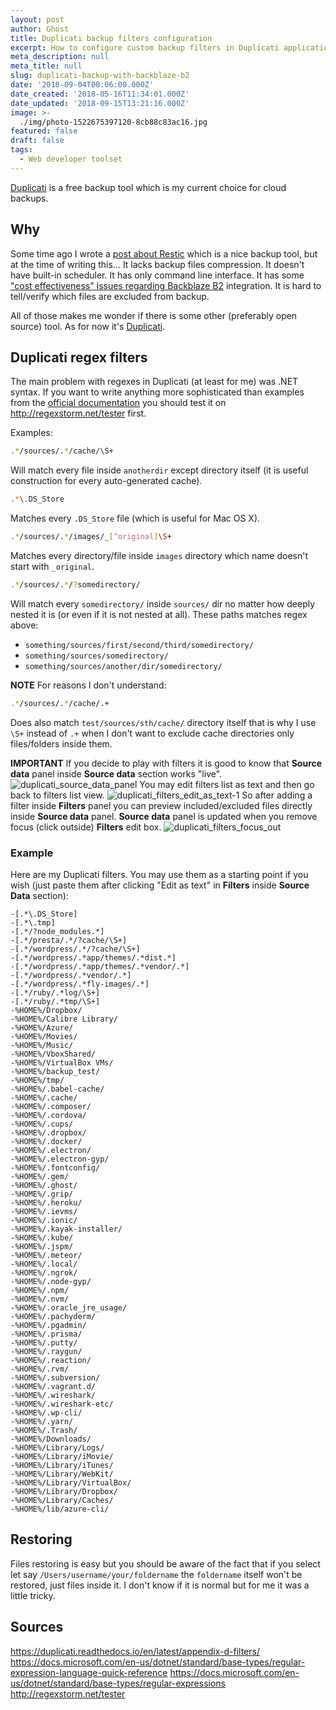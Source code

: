 ```yaml
---
layout: post
author: Ghost
title: Duplicati backup filters configuration
excerpt: How to configure custom backup filters in Duplicati application
meta_description: null
meta_title: null
slug: duplicati-backup-with-backblaze-b2
date: '2018-09-04T00:06:00.000Z'
date_created: '2018-05-16T11:34:01.000Z'
date_updated: '2018-09-15T13:21:16.000Z'
image: >-
  ./img/photo-1522675397120-8cb88c83ac16.jpg
featured: false
draft: false
tags:
  - Web developer toolset
---
```

[Duplicati](https://www.duplicati.com/) is a free backup tool which is my current choice for cloud backups.

## Why
Some time ago I wrote a [post about Restic](https://grzegorowski.com/restic-backblaze-b2-backups) which is a nice backup tool, but at the time of writing this...
It lacks backup files compression.
It doesn't have built-in scheduler.
It has only command line interface.
It has some ["cost effectiveness" issues regarding Backblaze B2](https://grzegorowski.com/restic-backblaze-b2-backups/#backblazeb2pricing) integration.
It is hard to tell/verify which files are excluded from backup.

All of those makes me wonder if there is some other (preferably open source) tool. As for now it's [Duplicati](https://www.duplicati.com/).

## Duplicati regex filters
The main problem with regexes in Duplicati (at least for me) was .NET syntax. If you want to write anything more sophisticated than examples from the [official documentation](https://duplicati.readthedocs.io/en/latest/appendix-d-filters/) you should test it on http://regexstorm.net/tester first.

Examples:
```bash
.*/sources/.*/cache/\S+
```
Will match every file inside `anotherdir` except directory itself (it is useful construction for every auto-generated cache).

```bash
.*\.DS_Store
```
Matches every `.DS_Store` file (which is useful for Mac OS X).

```bash
.*/sources/.*/images/_[^original]\S+
```
Matches every directory/file inside `images` directory which name doesn't start with `_original`.

```bash
.*/sources/.*/?somedirectory/
```
Will match every `somedirectory/` inside `sources/` dir no matter how deeply nested it is (or even if it is not nested at all). These paths matches regex above:
- `something/sources/first/second/third/somedirectory/`
- `something/sources/somedirectory/`
- `something/sources/another/dir/somedirectory/`

**NOTE**
For reasons I don't understand:
```bash
.*/sources/.*/cache/.+
```
Does also match `test/sources/sth/cache/` directory itself that is why I use `\S+` instead of `.+` when I don't want to exclude cache directories only files/folders inside them.

**IMPORTANT**
If you decide to play with filters it is good to know that **Source data** panel inside **Source data** section works "live".
![duplicati_source_data_panel](./img/duplicati_source_data_panel.png)
You may edit filters list as text and then go back to filters list view.
![duplicati_filters_edit_as_text-1](./img/duplicati_filters_edit_as_text.png)
So after adding a filter inside **Filters** panel you can preview included/excluded files directly inside **Source data** panel.
**Source data** panel is updated when you remove focus (click outside) **Filters** edit box.
![duplicati_filters_focus_out](./img/duplicati_filters_focus_out.png)

### Example

Here are my Duplicati filters. You may use them as a starting point if you wish (just paste them after clicking "Edit as text" in **Filters** inside **Source Data** section):
```
-[.*\.DS_Store]
-[.*\.tmp]
-[.*/?node_modules.*]
-[.*/presta/.*/?cache/\S+]
-[.*/wordpress/.*/?cache/\S+]
-[.*/wordpress/.*app/themes/.*dist.*]
-[.*/wordpress/.*app/themes/.*vendor/.*]
-[.*/wordpress/.*vendor/.*]
-[.*/wordpress/.*fly-images/.*]
-[.*/ruby/.*log/\S+]
-[.*/ruby/.*tmp/\S+]
-%HOME%/Dropbox/
-%HOME%/Calibre Library/
-%HOME%/Azure/
-%HOME%/Movies/
-%HOME%/Music/
-%HOME%/VboxShared/
-%HOME%/VirtualBox VMs/
-%HOME%/backup_test/
-%HOME%/tmp/
-%HOME%/.babel-cache/
-%HOME%/.cache/
-%HOME%/.composer/
-%HOME%/.cordova/
-%HOME%/.cups/
-%HOME%/.dropbox/
-%HOME%/.docker/
-%HOME%/.electron/
-%HOME%/.electron-gyp/
-%HOME%/.fontconfig/
-%HOME%/.gem/
-%HOME%/.ghost/
-%HOME%/.grip/
-%HOME%/.heroku/
-%HOME%/.ievms/
-%HOME%/.ionic/
-%HOME%/.kayak-installer/
-%HOME%/.kube/
-%HOME%/.jspm/
-%HOME%/.meteor/
-%HOME%/.local/
-%HOME%/.ngrok/
-%HOME%/.node-gyp/
-%HOME%/.npm/
-%HOME%/.nvm/
-%HOME%/.oracle_jre_usage/
-%HOME%/.pachyderm/
-%HOME%/.pgadmin/
-%HOME%/.prisma/
-%HOME%/.putty/
-%HOME%/.raygun/
-%HOME%/.reaction/
-%HOME%/.rvm/
-%HOME%/.subversion/
-%HOME%/.vagrant.d/
-%HOME%/.wireshark/
-%HOME%/.wireshark-etc/
-%HOME%/.wp-cli/
-%HOME%/.yarn/
-%HOME%/.Trash/
-%HOME%/Downloads/
-%HOME%/Library/Logs/
-%HOME%/Library/iMovie/
-%HOME%/Library/iTunes/
-%HOME%/Library/WebKit/
-%HOME%/Library/VirtualBox/
-%HOME%/Library/Dropbox/
-%HOME%/Library/Caches/
-%HOME%/lib/azure-cli/
```

## Restoring
Files restoring is easy but you should be aware of the fact that if you select let say `/Users/username/your/foldername` the `foldername` itself won't be restored, just files inside it. I don't know if it is normal but for me it was a little tricky.

## Sources
https://duplicati.readthedocs.io/en/latest/appendix-d-filters/
https://docs.microsoft.com/en-us/dotnet/standard/base-types/regular-expression-language-quick-reference
https://docs.microsoft.com/en-us/dotnet/standard/base-types/regular-expressions
http://regexstorm.net/tester
